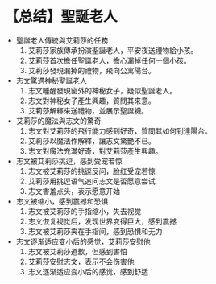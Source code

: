 # 【总结】聖誕老人

-   聖誕老人傳統與艾莉莎的任務
    1.  艾莉莎家族傳承扮演聖誕老人，平安夜送禮物給小孩。
    2.  艾莉莎首次擔任聖誕老人，擔心漏掉任何一個小孩。
    3.  艾莉莎發現漏掉的禮物，飛向公寓陽台。
-   志文驚遇神秘聖誕老人
    1.  志文睡醒發現窗外的神秘女子，疑似聖誕老人。
    2.  志文對神秘女子產生興趣，質問其來意。
    3.  艾莉莎解釋來送禮物，並展示聖誕襪。
-   艾莉莎的魔法與志文的驚奇
    1.  志文對艾莉莎的飛行能力感到好奇，質問其如何到達陽台。
    2.  艾莉莎以魔法作解釋，讓志文驚艷不已。
    3.  志文對魔法充滿好奇，對艾莉莎產生興趣。
-   志文被艾莉莎挑逗，感到受宠若惊
    1.  志文被艾莉莎的挑逗反问，脸红受宠若惊
    2.  艾莉莎用挑逗语气追问志文是否愿意尝试
    3.  志文害羞点头，表示愿意开始
-   志文被缩小，感到震撼和恐惧
    1.  志文被艾莉莎的手指缩小，失去视觉
    2.  志文恢复视觉后，发现世界变得巨大，感到震撼
    3.  志文被艾莉莎夹在手指间，感到恐惧和无力
-   志文逐渐适应变小后的感觉，艾莉莎安慰他
    1.  志文被艾莉莎道歉，但感到害怕
    2.  艾莉莎安慰志文，表示不会伤害他
    3.  志文逐渐适应变小后的感觉，感到舒适